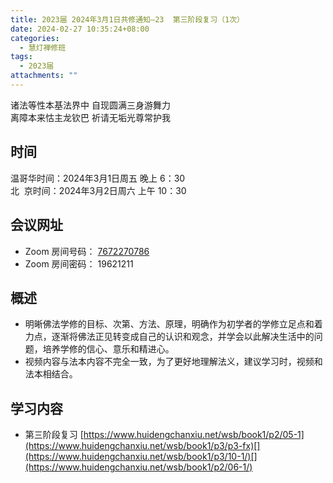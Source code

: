 ```yaml
---
title: 2023届 2024年3月1日共修通知—23  第三阶段复习（1次）
date: 2024-02-27 10:35:24+08:00
categories:
  - 慧灯禅修班
tags:
  - 2023届
attachments: ""
---
```

诸法等性本基法界中 自现圆满三身游舞力\
离障本来怙主龙钦巴 祈请无垢光尊常护我

## 时间

温哥华时间：2024年3月1日周五 晚上 6：30\
北   京时间：2024年3月2日周六 上午 10：30

## 会议网址

* Zoom 房间号码： [7672270786](https://us02web.zoom.us/j/7672270786?pwd=bjRzNVpOT0g1cWF3WWVqVE1PZzlWZz09)
* Zoom 房间密码： 19621211

## 概述

* 明晰佛法学修的目标、次第、方法、原理，明确作为初学者的学修立足点和着力点，逐渐将佛法正见转变成自己的认识和观念，并学会以此解决生活中的问题，培养学修的信心、意乐和精进心。
* 视频内容与法本内容不完全一致，为了更好地理解法义，建议学习时，视频和法本相结合。 

## 学习内容

* 第三阶段复习   [https://www.huidengchanxiu.net/wsb/book1/p2/05-1](https://www.huidengchanxiu.net/wsb/book1/p3/p3-fx)[](https://www.huidengchanxiu.net/wsb/book1/p3/10-1/)[](https://www.huidengchanxiu.net/wsb/book1/p2/06-1/)
